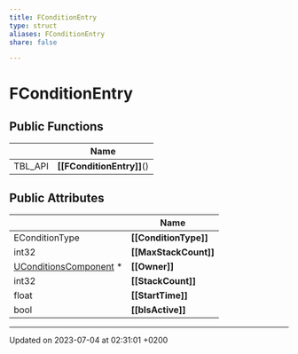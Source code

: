 ```yaml
---
title: FConditionEntry
type: struct
aliases: FConditionEntry
share: false

---
```


# FConditionEntry





## Public Functions

|                | Name           |
| -------------- | -------------- |
| TBL_API | **[[FConditionEntry]]**() |

## Public Attributes

|                | Name           |
| -------------- | -------------- |
| EConditionType | **[[ConditionType]]**  |
| int32 | **[[MaxStackCount]]**  |
| [UConditionsComponent](/docs/SDK/Source/Classes/classUConditionsComponent.md) * | **[[Owner]]**  |
| int32 | **[[StackCount]]**  |
| float | **[[StartTime]]**  |
| bool | **[[bIsActive]]**  |

-------------------------------

Updated on 2023-07-04 at 02:31:01 +0200